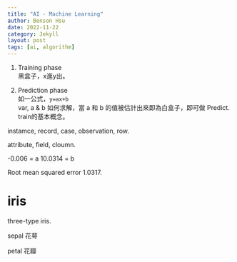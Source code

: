 ```yaml
---
title: "AI - Machine Learning"
author: Benson Hsu
date: 2022-11-22
category: Jekyll
layout: post
tags: [ai, algorithm]
---
```


1. Training phase  
    黑盒子，x進y出。

2. Prediction phase  
    如一公式，`y=ax+b`  
    var, a & b 如何求解，當 a 和 b 的值被估計出來即為白盒子，即可做 Predict.
    train的基本概念。

instamce, record, case, observation, row.

attribute, field, cloumn.

-0.006 = a
10.0314 = b

Root mean squared error 1.0317.

# iris

three-type iris.

sepal 花萼

petal 花瓣
